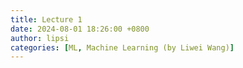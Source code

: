 ```yaml
---
title: Lecture 1
date: 2024-08-01 18:26:00 +0800
author: lipsi
categories: [ML, Machine Learning (by Liwei Wang)]
---
```


